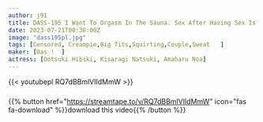 ```yaml
---
author: j91
title: DASS-195 I Want To Orgasm In The Sauna. Sex After Having Sex Is Ecstasy 8000 Times Orgasm Experience Hibiki Otsuki Ai Amaharu Noa Natsuki Kisaragi
date: 2023-07-21T00:30:00Z
image: "dass195pl.jpg"
tags: [Censored, Creampie,Big Tits,Squirting,Couple,Sweat	]
maker: [Das !  ]
actress: [Ootsuki Hibiki, Kisaragi Natsuki, Amaharu Noa]
---
```



{{< youtubepl RQ7dBBmlVlIdMmW >}}
###

{{% button href="https://streamtape.to/v/RQ7dBBmlVlIdMmW" icon="fas fa-download" %}}download this video{{% /button %}}
